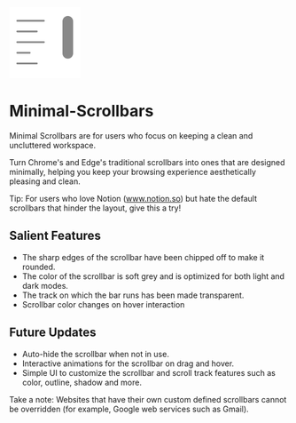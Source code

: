 ![Minimal Scrollbars Icon](/icons/icon128.png)

# Minimal-Scrollbars
Minimal Scrollbars are for users who focus on keeping a clean and uncluttered workspace.

Turn Chrome's and Edge's traditional scrollbars into ones that are designed minimally, helping you keep your browsing experience aesthetically pleasing and clean.

Tip: For users who love Notion (www.notion.so) but hate the default scrollbars that hinder the layout, give this a try!

## Salient Features
- The sharp edges of the scrollbar have been chipped off to make it rounded.
- The color of the scrollbar is soft grey and is optimized for both light and dark modes. 
- The track on which the bar runs has been made transparent.
- Scrollbar color changes on hover interaction

## Future Updates
- Auto-hide the scrollbar when not in use.
- Interactive animations for the scrollbar on drag and hover.
- Simple UI to customize the scrollbar and scroll track features such as color, outline, shadow and more.


Take a note:
Websites that have their own custom defined scrollbars cannot be overridden (for example, Google web services such as Gmail).

